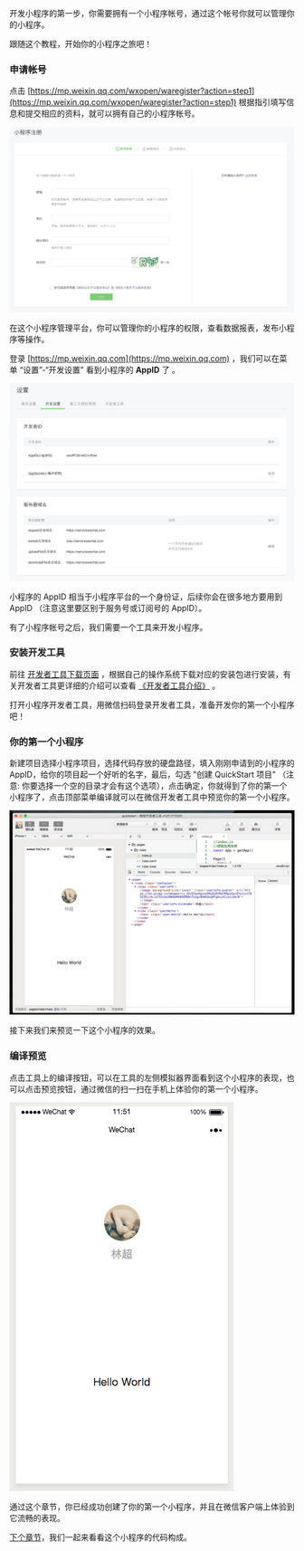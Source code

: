 开发小程序的第一步，你需要拥有一个小程序帐号，通过这个帐号你就可以管理你的小程序。

跟随这个教程，开始你的小程序之旅吧！

### 申请帐号

点击 [https://mp.weixin.qq.com/wxopen/waregister?action=step1](https://mp.weixin.qq.com/wxopen/waregister?action=step1) 根据指引填写信息和提交相应的资料，就可以拥有自己的小程序帐号。

![](./image/quickstart/basic/register.png)

在这个小程序管理平台，你可以管理你的小程序的权限，查看数据报表，发布小程序等操作。

登录 [https://mp.weixin.qq.com](https://mp.weixin.qq.com) ，我们可以在菜单 “设置”-“开发设置” 看到小程序的 **AppID** 了 。 

![](./image/quickstart/basic/setting.png)

小程序的 AppID 相当于小程序平台的一个身份证，后续你会在很多地方要用到 AppID （注意这里要区别于服务号或订阅号的 AppID）。

有了小程序帐号之后，我们需要一个工具来开发小程序。

### 安装开发工具

前往 [开发者工具下载页面](https://developers.weixin.qq.com/miniprogram/dev/devtools/download.html) ，根据自己的操作系统下载对应的安装包进行安装，有关开发者工具更详细的介绍可以查看 [《开发者工具介绍》](https://developers.weixin.qq.com/miniprogram/dev/devtools/devtools.html) 。

打开小程序开发者工具，用微信扫码登录开发者工具，准备开发你的第一个小程序吧！

### 你的第一个小程序

新建项目选择小程序项目，选择代码存放的硬盘路径，填入刚刚申请到的小程序的 AppID，给你的项目起一个好听的名字，最后，勾选 "创建 QuickStart 项目" （注意: 你要选择一个空的目录才会有这个选项），点击确定，你就得到了你的第一个小程序了，点击顶部菜单编译就可以在微信开发者工具中预览你的第一个小程序。

![](./image/quickstart/basic/first-program.png)

接下来我们来预览一下这个小程序的效果。

### 编译预览

点击工具上的编译按钮，可以在工具的左侧模拟器界面看到这个小程序的表现，也可以点击预览按钮，通过微信的扫一扫在手机上体验你的第一个小程序。

![](./image/quickstart/basic/preview.jpg)

通过这个章节，你已经成功创建了你的第一个小程序，并且在微信客户端上体验到它流畅的表现。

[下个章节](./quickstart/basic/file.md)，我们一起来看看这个小程序的代码构成。
